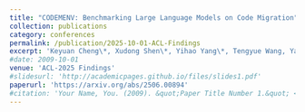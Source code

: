 ```yaml
---
title: "CODEMENV: Benchmarking Large Language Models on Code Migration"
collection: publications
category: conferences
permalink: /publication/2025-10-01-ACL-Findings
excerpt: 'Keyuan Cheng\*, Xudong Shen\*, Yihao Yang\*, Tengyue Wang, Yang Cao, Muhammad Asif Ali, Hanbin Wang, Lijie Hu, Di Wang'
#date: 2009-10-01
venue: 'ACL-2025 Findings'
#slidesurl: 'http://academicpages.github.io/files/slides1.pdf'
paperurl: 'https://arxiv.org/abs/2506.00894'
#citation: 'Your Name, You. (2009). &quot;Paper Title Number 1.&quot; <i>Journal 1</i>. 1(1).'
---
```



